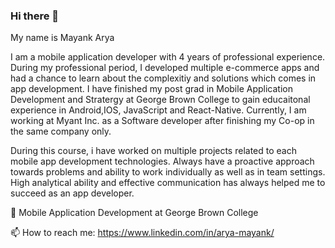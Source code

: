 ### Hi there 👋

<!--
**mayankaryaca/mayankaryaca** is a ✨ _special_ ✨ repository because its `README.md` (this file) appears on your GitHub profile.

Here are some ideas to get you started:

- 🔭 I’m currently working on ...
- 🌱 I’m currently learning ...
- 👯 I’m looking to collaborate on ...
- 🤔 I’m looking for help with ...
- 💬 Ask me about ...
- 📫 How to reach me: ...
- 😄 Pronouns: ...
- ⚡ Fun fact: ...
-->

My name is Mayank Arya

I am a mobile application developer with 4 years of professional experience. During my professional period, I developed multiple e-commerce apps and had a chance to learn about the complexitiy and solutions which comes in app development.
I have finished my post grad in Mobile Application Development and Stratergy at George Brown College to gain educaitonal experience in Android,IOS, JavaScript and React-Native.
Currently, I am working at Myant Inc. as a Software developer after finishing my Co-op in the same company only.

During this course, i have worked on multiple projects related to each mobile app development technologies.
Always have a proactive approach towards problems and ability to work individually as well as in team settings. High analytical ability and effective communication has always helped me to succeed as an app developer.

🔭 Mobile Application Development at George Brown College

📫 How to reach me: https://www.linkedin.com/in/arya-mayank/


